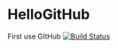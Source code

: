# HelloGitHub
First use GItHub
[![Build Status](https://travis-ci.org/michaelliao/openweixin.svg?branch=master)](https://travis-ci.org/michaelliao/openweixin)
